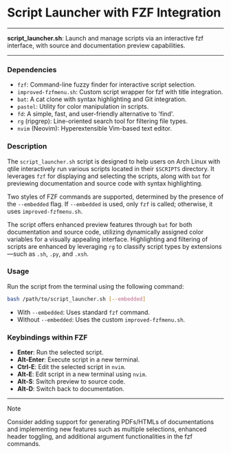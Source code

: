 # Script Launcher with FZF Integration

---

**script_launcher.sh**: Launch and manage scripts via an interactive fzf interface, with source and documentation preview capabilities.

---

### Dependencies

- `fzf`: Command-line fuzzy finder for interactive script selection.
- `improved-fzfmenu.sh`: Custom script wrapper for fzf with title integration.
- `bat`: A cat clone with syntax highlighting and Git integration.
- `pastel`: Utility for color manipulation in scripts.
- `fd`: A simple, fast, and user-friendly alternative to 'find'.
- `rg` (ripgrep): Line-oriented search tool for filtering file types.
- `nvim` (Neovim): Hyperextensible Vim-based text editor.

### Description

The `script_launcher.sh` script is designed to help users on Arch Linux with qtile interactively run various scripts located in their `$SCRIPTS` directory. It leverages `fzf` for displaying and selecting the scripts, along with `bat` for previewing documentation and source code with syntax highlighting.

Two styles of FZF commands are supported, determined by the presence of the `--embedded` flag. If `--embedded` is used, only `fzf` is called; otherwise, it uses `improved-fzfmenu.sh`.

The script offers enhanced preview features through `bat` for both documentation and source code, utilizing dynamically assigned color variables for a visually appealing interface. Highlighting and filtering of scripts are enhanced by leveraging `rg` to classify script types by extensions—such as `.sh`, `.py`, and `.xsh`.

### Usage

Run the script from the terminal using the following command:

```bash
bash /path/to/script_launcher.sh [--embedded]
```

- With `--embedded`: Uses standard `fzf` command.
- Without `--embedded`: Uses the custom `improved-fzfmenu.sh`.

### Keybindings within FZF

- **Enter**: Run the selected script.
- **Alt-Enter**: Execute script in a new terminal.
- **Ctrl-E**: Edit the selected script in `nvim`.
- **Alt-E**: Edit script in a new terminal using `nvim`.
- **Alt-S**: Switch preview to source code.
- **Alt-D**: Switch back to documentation.

---

> [!NOTE]
> Consider adding support for generating PDFs/HTMLs of documentations and implementing new features such as multiple selections, enhanced header toggling, and additional argument functionalities in the fzf commands.